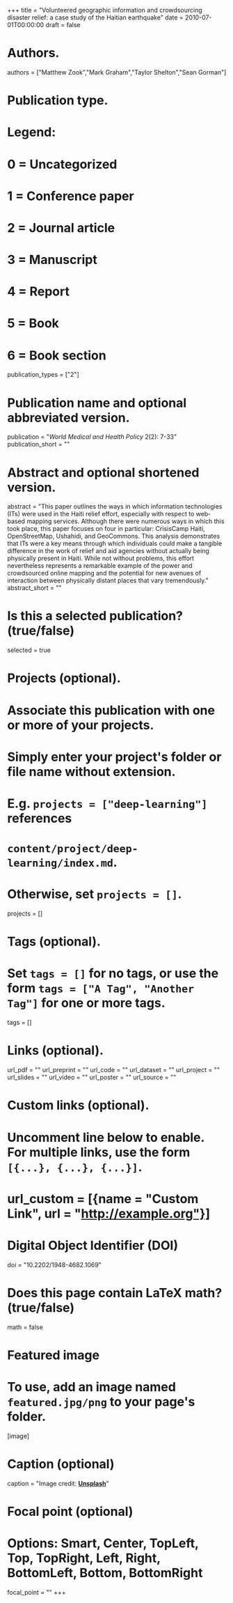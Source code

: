 +++
title = "Volunteered geographic information and crowdsourcing disaster relief: a case study of the Haitian earthquake"
date = 2010-07-01T00:00:00
draft = false

# Authors.
authors = ["Matthew Zook","Mark Graham","Taylor Shelton","Sean Gorman"]

# Publication type.
# Legend:
# 0 = Uncategorized
# 1 = Conference paper
# 2 = Journal article
# 3 = Manuscript
# 4 = Report
# 5 = Book
# 6 = Book section
publication_types = ["2"]

# Publication name and optional abbreviated version.
publication = "_World Medical and Health Policy_ 2(2): 7-33"
publication_short = ""

# Abstract and optional shortened version.
abstract = "This paper outlines the ways in which information technologies (ITs) were used in the Haiti relief effort, especially with respect to web‐based mapping services. Although there were numerous ways in which this took place, this paper focuses on four in particular: CrisisCamp Haiti, OpenStreetMap, Ushahidi, and GeoCommons. This analysis demonstrates that ITs were a key means through which individuals could make a tangible difference in the work of relief and aid agencies without actually being physically present in Haiti. While not without problems, this effort nevertheless represents a remarkable example of the power and crowdsourced online mapping and the potential for new avenues of interaction between physically distant places that vary tremendously."
abstract_short = ""

# Is this a selected publication? (true/false)
selected = true

# Projects (optional).
#   Associate this publication with one or more of your projects.
#   Simply enter your project's folder or file name without extension.
#   E.g. `projects = ["deep-learning"]` references 
#   `content/project/deep-learning/index.md`.
#   Otherwise, set `projects = []`.
projects = []

# Tags (optional).
#   Set `tags = []` for no tags, or use the form `tags = ["A Tag", "Another Tag"]` for one or more tags.
tags = []

# Links (optional).
url_pdf = ""
url_preprint = ""
url_code = ""
url_dataset = ""
url_project = ""
url_slides = ""
url_video = ""
url_poster = ""
url_source = ""

# Custom links (optional).
#   Uncomment line below to enable. For multiple links, use the form `[{...}, {...}, {...}]`.
# url_custom = [{name = "Custom Link", url = "http://example.org"}]

# Digital Object Identifier (DOI)
doi = "10.2202/1948-4682.1069"

# Does this page contain LaTeX math? (true/false)
math = false

# Featured image
# To use, add an image named `featured.jpg/png` to your page's folder. 
[image]
  # Caption (optional)
  caption = "Image credit: [**Unsplash**](https://unsplash.com/photos/pLCdAaMFLTE)"

  # Focal point (optional)
  # Options: Smart, Center, TopLeft, Top, TopRight, Left, Right, BottomLeft, Bottom, BottomRight
  focal_point = ""
+++

